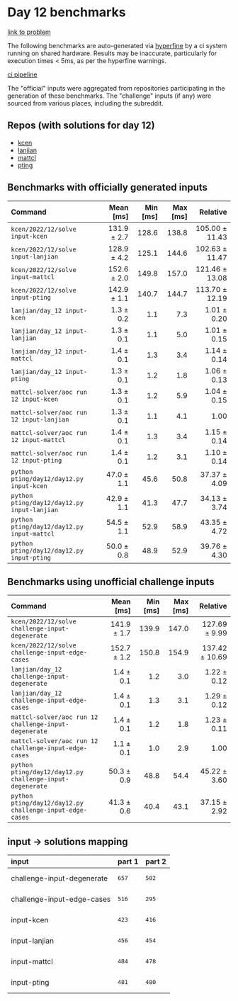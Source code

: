 # Day 12 benchmarks

[link to problem](http://adventofcode.com/2022/day/12)

The following benchmarks are auto-generated via [hyperfine](https://github.com/sharkdp/hyperfine) by a ci system running on shared hardware. Results may be inaccurate, particularly for execution times < 5ms, as per the hyperfine warnings.

[ci pipeline](http://ci.papercode.net:8080/teams/aoc2022/pipelines/aoc-compare-2022)

The "official" inputs were aggregated from repositories participating in the generation of these benchmarks. The "challenge" inputs (if any) were sourced from various places, including the subreddit.

## Repos (with solutions for day 12)


- [kcen](https://github.com/kcen/AdventOfCode)
- [lanjian](https://github.com/LanJian/aoc-2022)
- [mattcl](https://github.com/mattcl/aoc2022)
- [pting](https://github.com/pting/aoc2022)

## Benchmarks with officially generated inputs
| Command | Mean [ms] | Min [ms] | Max [ms] | Relative |
|:---|---:|---:|---:|---:|
| `kcen/2022/12/solve input-kcen` | 131.9 ± 2.7 | 128.6 | 138.8 | 105.00 ± 11.43 |
| `kcen/2022/12/solve input-lanjian` | 128.9 ± 4.2 | 125.1 | 144.6 | 102.63 ± 11.47 |
| `kcen/2022/12/solve input-mattcl` | 152.6 ± 2.0 | 149.8 | 157.0 | 121.46 ± 13.08 |
| `kcen/2022/12/solve input-pting` | 142.9 ± 1.1 | 140.7 | 144.7 | 113.70 ± 12.19 |
| `lanjian/day_12 input-kcen` | 1.3 ± 0.2 | 1.1 | 7.3 | 1.01 ± 0.20 |
| `lanjian/day_12 input-lanjian` | 1.3 ± 0.1 | 1.1 | 5.0 | 1.01 ± 0.15 |
| `lanjian/day_12 input-mattcl` | 1.4 ± 0.1 | 1.3 | 3.4 | 1.14 ± 0.14 |
| `lanjian/day_12 input-pting` | 1.3 ± 0.1 | 1.2 | 1.8 | 1.06 ± 0.13 |
| `mattcl-solver/aoc run 12 input-kcen` | 1.3 ± 0.1 | 1.2 | 5.9 | 1.04 ± 0.15 |
| `mattcl-solver/aoc run 12 input-lanjian` | 1.3 ± 0.1 | 1.1 | 4.1 | 1.00 |
| `mattcl-solver/aoc run 12 input-mattcl` | 1.4 ± 0.1 | 1.3 | 3.4 | 1.15 ± 0.14 |
| `mattcl-solver/aoc run 12 input-pting` | 1.4 ± 0.1 | 1.2 | 3.1 | 1.10 ± 0.14 |
| `python pting/day12/day12.py input-kcen` | 47.0 ± 1.1 | 45.6 | 50.8 | 37.37 ± 4.09 |
| `python pting/day12/day12.py input-lanjian` | 42.9 ± 1.1 | 41.3 | 47.7 | 34.13 ± 3.74 |
| `python pting/day12/day12.py input-mattcl` | 54.5 ± 1.1 | 52.9 | 58.9 | 43.35 ± 4.72 |
| `python pting/day12/day12.py input-pting` | 50.0 ± 0.8 | 48.9 | 52.9 | 39.76 ± 4.30 |
## Benchmarks using unofficial challenge inputs
| Command | Mean [ms] | Min [ms] | Max [ms] | Relative |
|:---|---:|---:|---:|---:|
| `kcen/2022/12/solve challenge-input-degenerate` | 141.9 ± 1.7 | 139.9 | 147.0 | 127.69 ± 9.99 |
| `kcen/2022/12/solve challenge-input-edge-cases` | 152.7 ± 1.2 | 150.8 | 154.9 | 137.42 ± 10.69 |
| `lanjian/day_12 challenge-input-degenerate` | 1.4 ± 0.1 | 1.2 | 3.0 | 1.22 ± 0.12 |
| `lanjian/day_12 challenge-input-edge-cases` | 1.4 ± 0.1 | 1.3 | 3.1 | 1.29 ± 0.12 |
| `mattcl-solver/aoc run 12 challenge-input-degenerate` | 1.4 ± 0.1 | 1.2 | 1.8 | 1.23 ± 0.11 |
| `mattcl-solver/aoc run 12 challenge-input-edge-cases` | 1.1 ± 0.1 | 1.0 | 2.9 | 1.00 |
| `python pting/day12/day12.py challenge-input-degenerate` | 50.3 ± 0.9 | 48.8 | 54.4 | 45.22 ± 3.60 |
| `python pting/day12/day12.py challenge-input-edge-cases` | 41.3 ± 0.6 | 40.4 | 43.1 | 37.15 ± 2.92 |

## input -> solutions mapping
|input|part 1|part 2|
|:---|:---|:---|
|challenge-input-degenerate|<pre>657</pre>|<pre>502</pre>|
|challenge-input-edge-cases|<pre>516</pre>|<pre>295</pre>|
|input-kcen|<pre>423</pre>|<pre>416</pre>|
|input-lanjian|<pre>456</pre>|<pre>454</pre>|
|input-mattcl|<pre>484</pre>|<pre>478</pre>|
|input-pting|<pre>481</pre>|<pre>480</pre>|
